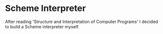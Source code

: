 # Scheme Interpreter
After reading 'Structure and Interpretation of Computer Programs' I decided to build a Scheme interpreter myself.
